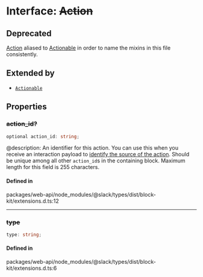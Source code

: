 # Interface: ~~Action~~

## Deprecated

[Action](Interface.Action.md) aliased to [Actionable](Interface.Actionable.md) in order to name the mixins in this file consistently.

## Extended by

- [`Actionable`](Interface.Actionable.md)

## Properties

### ~~action\_id?~~

```ts
optional action_id: string;
```

@description: An identifier for this action. You can use this when you receive an interaction payload to
[identify the source of the action](https://api.slack.com/interactivity/handling#payloads). Should be unique
among all other `action_id`s in the containing block. Maximum length for this field is 255 characters.

#### Defined in

packages/web-api/node\_modules/@slack/types/dist/block-kit/extensions.d.ts:12

***

### ~~type~~

```ts
type: string;
```

#### Defined in

packages/web-api/node\_modules/@slack/types/dist/block-kit/extensions.d.ts:6
